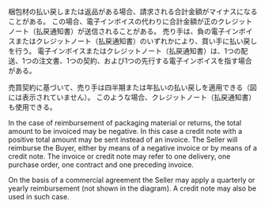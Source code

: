 梱包材の払い戻しまたは返品がある場合、請求される合計金額がマイナスになることがある。 この場合、電子インボイスの代わりに合計金額が正のクレジットノート（払戻通知書）が送信されることがある。 売り手は、負の電子インボイスまたはクレジットノート（払戻通知書）のいずれかにより、買い手に払い戻しを行う。 電子インボイスまたはクレジットノート（払戻通知書）は、1つの配送、1つの注文書、1つの契約、および1つの先行する電子インボイスを指す場合がある。  

売買契約に基づいて、売り手は四半期または年払いの払い戻しを適用できる（図には表示されていません）。 このような場合、クレジットノート（払戻通知書）も使用できる。  

In the case of reimbursement of packaging material or returns, the total amount to be invoiced may be negative. In this case a credit note with a positive total amount may be sent instead of an invoice. The Seller will reimburse the Buyer, either by means of a negative invoice or by means of a credit note. The invoice or credit note may refer to one delivery, one purchase order, one contract and one preceding invoice.  

On the basis of a commercial agreement the Seller may apply a quarterly or yearly reimbursement (not shown in the diagram). A credit note may also be used in such case.  
